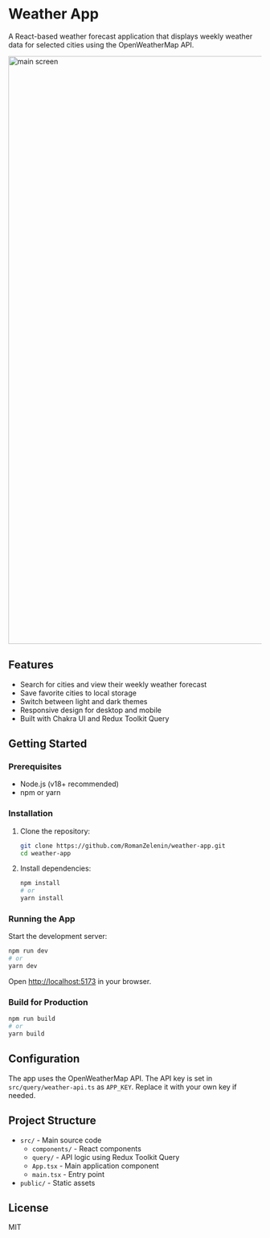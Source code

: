 # Weather App

A React-based weather forecast application that displays weekly weather data for selected cities using the OpenWeatherMap API.

<img width="2390" height="1170" alt="main screen" src="https://github.com/user-attachments/assets/4b49c149-6335-4e00-b0c5-ca0156e4bef5" />

## Features

- Search for cities and view their weekly weather forecast
- Save favorite cities to local storage
- Switch between light and dark themes
- Responsive design for desktop and mobile
- Built with Chakra UI and Redux Toolkit Query

## Getting Started

### Prerequisites

- Node.js (v18+ recommended)
- npm or yarn

### Installation

1. Clone the repository:

   ```bash
   git clone https://github.com/RomanZelenin/weather-app.git
   cd weather-app
   ```

2. Install dependencies:

   ```bash
   npm install
   # or
   yarn install
   ```

### Running the App

Start the development server:

```bash
npm run dev
# or
yarn dev
```

Open [http://localhost:5173](http://localhost:5173) in your browser.

### Build for Production

```bash
npm run build
# or
yarn build
```

## Configuration

The app uses the OpenWeatherMap API. The API key is set in `src/query/weather-api.ts` as `APP_KEY`. Replace it with your own key if needed.

## Project Structure

- `src/` - Main source code
  - `components/` - React components
  - `query/` - API logic using Redux Toolkit Query
  - `App.tsx` - Main application component
  - `main.tsx` - Entry point
- `public/` - Static assets

## License

MIT

